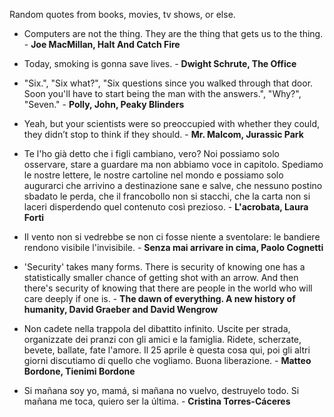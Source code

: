 Random quotes from books, movies, tv shows, or else.

- Computers are not the thing. They are the thing that gets us to the thing. - **Joe MacMillan, Halt And Catch Fire**
- Today, smoking is gonna save lives. - **Dwight Schrute, The Office**
- "Six.", "Six what?", "Six questions since you walked through that door. Soon you'll have to start being the man with the answers.", "Why?", "Seven." - **Polly, John, Peaky Blinders**
- Yeah, but your scientists were so preoccupied with whether they could, they didn’t stop to think if they should. - **Mr. Malcom, Jurassic Park**

- Te l'ho già detto che i figli cambiano, vero? Noi possiamo solo osservare, stare a guardare ma non abbiamo voce in capitolo. Spediamo le nostre lettere, le nostre cartoline nel mondo e possiamo solo augurarci che arrivino a destinazione sane e salve, che nessuno postino sbadato le perda, che il francobollo non si stacchi, che la carta non si laceri disperdendo quel contenuto così prezioso. - **L'acrobata, Laura Forti**
- Il vento non si vedrebbe se non ci fosse niente a sventolare: le bandiere rendono visibile l'invisibile. - **Senza mai arrivare in cima, Paolo Cognetti**
- 'Security' takes many forms. There is security of knowing one has a statistically smaller chance of getting shot with an arrow. And then there's security of knowing that there are people in the world who will care deeply if one is. - **The dawn of everything. A new history of humanity, David Graeber and David Wengrow**

- Non cadete nella trappola del dibattito infinito. Uscite per strada, organizzate dei pranzi con gli amici e la famiglia. Ridete, scherzate, bevete, ballate, fate l'amore. Il 25 aprile è questa cosa qui, poi gli altri giorni discutiamo di quello che vogliamo. Buona liberazione. - **Matteo Bordone, Tienimi Bordone**
- Si mañana soy yo, mamá, si mañana no vuelvo, destruyelo todo. Si mañana me toca, quiero ser la última. - **Cristina Torres-Cáceres**